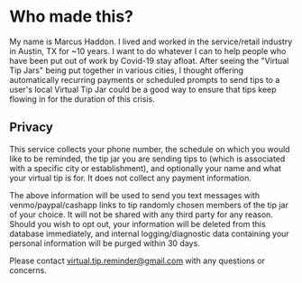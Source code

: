 # Who made this?
My name is Marcus Haddon. I lived and worked in the service/retail industry in Austin, TX for ~10 years. I want to do whatever I can to help people who have been put out of work by Covid-19 stay afloat. After seeing the "Virtual Tip Jars" being put together in various cities, I thought offering automatically recurring payments or scheduled prompts to send tips to a user's local Virtual Tip Jar could be a good way to ensure that tips keep flowing in for the duration of this crisis.

## Privacy
This service collects your phone number, the schedule on which you would like to be reminded, the tip jar you are sending tips to (which is associated with a specific city or establishment), and optionally your name and what your virtual tip is for. It does not collect any payment information.

The above information will be used to send you text messages with venmo/paypal/cashapp links to tip randomly chosen members of the tip jar of your choice. It will not be shared with any third party for any reason. Should you wish to opt out, your information will be deleted from this database immediately, and internal logging/diagnostic data containing your personal information will be purged within 30 days.

Please contact virtual.tip.reminder@gmail.com with any questions or concerns.

